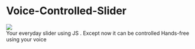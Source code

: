 # Voice-Controlled-Slider
<img src="https://img.shields.io/badge/Author-Somoy%20Subandhu-orange"></img><br/>
Your everyday slider using JS . Except now it can be controlled Hands-free using your voice
